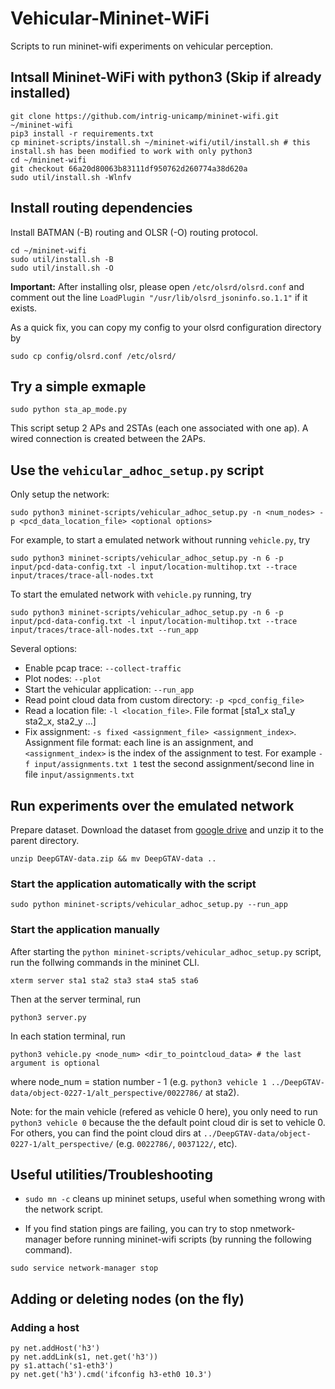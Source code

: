 # Vehicular-Mininet-WiFi
Scripts to run mininet-wifi experiments on vehicular perception.

## Intsall Mininet-WiFi with python3 (Skip if already installed)

```
git clone https://github.com/intrig-unicamp/mininet-wifi.git ~/mininet-wifi
pip3 install -r requirements.txt
cp mininet-scripts/install.sh ~/mininet-wifi/util/install.sh # this install.sh has been modified to work with only python3
cd ~/mininet-wifi
git checkout 66a20d80063b83111df950762d260774a38d620a
sudo util/install.sh -Wlnfv
```

## Install routing dependencies

Install BATMAN (-B) routing and OLSR (-O) routing protocol.

```
cd ~/mininet-wifi
sudo util/install.sh -B
sudo util/install.sh -O
```

**Important:** After installing olsr, please open `/etc/olsrd/olsrd.conf` and comment out the line `LoadPlugin "/usr/lib/olsrd_jsoninfo.so.1.1"` if it exists.

As a quick fix, you can copy my config to your olsrd configuration directory by

```
sudo cp config/olsrd.conf /etc/olsrd/
```


## Try a simple exmaple
```
sudo python sta_ap_mode.py
```

This script setup 2 APs and 2STAs (each one associated with one ap). A wired connection is created between the 2APs.


## Use the `vehicular_adhoc_setup.py` script

Only setup the network:

```
sudo python3 mininet-scripts/vehicular_adhoc_setup.py -n <num_nodes> -p <pcd_data_location_file> <optional options>
```

For example, to start a emulated network without running `vehicle.py`, try

```
sudo python3 mininet-scripts/vehicular_adhoc_setup.py -n 6 -p input/pcd-data-config.txt -l input/location-multihop.txt --trace input/traces/trace-all-nodes.txt
```

To start the emulated network with `vehicle.py` running, try

```
sudo python3 mininet-scripts/vehicular_adhoc_setup.py -n 6 -p input/pcd-data-config.txt -l input/location-multihop.txt --trace input/traces/trace-all-nodes.txt --run_app
```


Several options:

* Enable pcap trace: `--collect-traffic`
* Plot nodes: `--plot`
* Start the vehicular application: `--run_app`
* Read point cloud data from custom directory: `-p <pcd_config_file>`
* Read a location file: `-l <location_file>`. File format [sta1_x sta1_y sta2_x, sta2_y ...]
* Fix assignment: `-s fixed <assignment_file> <assignment_index>`. Assignment file format: each line is an assignment, and `<assignment_index>` is the index of the assignment to test. For example  `-f input/assignments.txt 1` test the second assignment/second line in file `input/assignments.txt`

## Run experiments over the emulated network

Prepare dataset. Download the dataset from [google drive](https://drive.google.com/file/d/10gjaHto7ZVGs4A2EEVmoLhfUxTDAF3Kw/view?usp=sharing) and unzip it to the parent directory. 

```
unzip DeepGTAV-data.zip && mv DeepGTAV-data ..
```

### Start the application automatically with the script

```
sudo python mininet-scripts/vehicular_adhoc_setup.py --run_app
```

### Start the application manually

After starting the `python mininet-scripts/vehicular_adhoc_setup.py` script, run the follwing commands in the mininet CLI.

```
xterm server sta1 sta2 sta3 sta4 sta5 sta6
```

Then at the server terminal, run
```
python3 server.py 
```

In each station terminal, run 

```
python3 vehicle.py <node_num> <dir_to_pointcloud_data> # the last argument is optional
```
where node_num = station number - 1 (e.g. `python3 vehicle 1 ../DeepGTAV-data/object-0227-1/alt_perspective/0022786/` at sta2).

Note: for the main vehicle (refered as vehicle 0 here), you only need to run `python3 vehicle 0` because the the default point cloud dir is set to vehicle 0. For others, you can find the point cloud dirs at `../DeepGTAV-data/object-0227-1/alt_perspective/` (e.g. `0022786/`, `0037122/`, etc).

## Useful utilities/Troubleshooting

- `sudo mn -c` cleans up mininet setups, useful when something wrong with the network script.

- If you find station pings are failing, you can try to stop nmetwork-manager before running mininet-wifi scripts (by running the following command).

```
sudo service network-manager stop
```

## Adding or deleting nodes (on the fly)

### Adding a host 

```
py net.addHost('h3')
py net.addLink(s1, net.get('h3'))
py s1.attach('s1-eth3')
py net.get('h3').cmd('ifconfig h3-eth0 10.3')
```